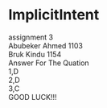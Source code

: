 # ImplicitIntent
assignment 3 <br>
Abubeker Ahmed 1103 <br>
Bruk Kindu 1154<br>
Answer For The Quation<br>
1,D<br>
2,D<br>
3,C<br>
GOOD LUCK!!!
